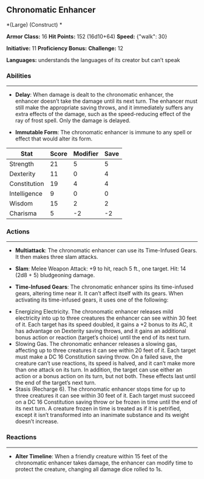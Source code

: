 ## Chronomatic Enhancer
*(Large) (Construct) *

**Armor Class:** 16
**Hit Points:** 152 (16d10+64)
**Speed:** {"walk": 30}

**Initiative:** 11
**Proficiency Bonus:**
**Challenge:** 12

**Languages:** understands the languages of its creator but can’t speak

### Abilities
 --- 
- **Delay**: When damage is dealt to the chronomatic enhancer, the enhancer doesn’t take the damage until its next turn. The enhancer must still make the appropriate saving throws, and it immediately suffers any extra effects of the damage, such as the speed-reducing effect of the ray of frost spell. Only the damage is delayed.

- **Immutable Form**: The chronomatic enhancer is immune to any spell or effect that would alter its form.



| Stat | Score | Modifier | Save |
| ---- | ---- | ---- | ---- |
| Strength | 21 | 5 | 5 |
| Dexterity | 11 | 0 | 4 |
| Constitution | 19 | 4 | 4 |
| Intelligence | 9 | 0 | 0 |
| Wisdom | 15 | 2 | 2 |
| Charisma | 5 | -2 | -2 |

### Actions
 --- 
- **Multiattack**: The chronomatic enhancer can use its Time-Infused Gears. It then makes three slam attacks.

- **Slam**: Melee Weapon Attack: +9 to hit, reach 5 ft., one target. Hit: 14 (2d8 + 5) bludgeoning damage.

- **Time-Infused Gears**: The chronomatic enhancer spins its time-infused gears, altering time near it. It can’t affect itself with its gears. When activating its time-infused gears, it uses one of the following: 
* Energizing Electricity. The chronomatic enhancer releases mild electricity into up to three creatures the enhancer can see within 30 feet of it. Each target has its speed doubled, it gains a +2 bonus to its AC, it has advantage on Dexterity saving throws, and it gains an additional bonus action or reaction (target’s choice) until the end of its next turn. 
* Slowing Gas. The chronomatic enhancer releases a slowing gas, affecting up to three creatures it can see within 20 feet of it. Each target must make a DC 16 Constitution saving throw. On a failed save, the creature can’t use reactions, its speed is halved, and it can’t make more than one attack on its turn. In addition, the target can use either an action or a bonus action on its turn, but not both. These effects last until the end of the target’s next turn. 
* Stasis (Recharge 6). The chronomatic enhancer stops time for up to three creatures it can see within 30 feet of it. Each target must succeed on a DC 16 Constitution saving throw or be frozen in time until the end of its next turn. A creature frozen in time is treated as if it is petrified, except it isn’t transformed into an inanimate substance and its weight doesn’t increase.

### Reactions
 --- 
- **Alter Timeline**: When a friendly creature within 15 feet of the chronomatic enhancer takes damage, the enhancer can modify time to protect the creature, changing all damage dice rolled to 1s.

